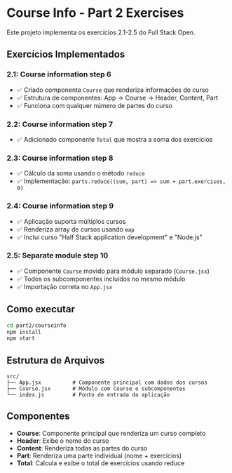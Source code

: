 # Course Info - Part 2 Exercises

Este projeto implementa os exercícios 2.1-2.5 do Full Stack Open.

## Exercícios Implementados

### 2.1: Course information step 6
- ✅ Criado componente `Course` que renderiza informações do curso
- ✅ Estrutura de componentes: App → Course → Header, Content, Part
- ✅ Funciona com qualquer número de partes do curso

### 2.2: Course information step 7
- ✅ Adicionado componente `Total` que mostra a soma dos exercícios

### 2.3: Course information step 8
- ✅ Cálculo da soma usando o método `reduce`
- ✅ Implementação: `parts.reduce((sum, part) => sum + part.exercises, 0)`

### 2.4: Course information step 9
- ✅ Aplicação suporta múltiplos cursos
- ✅ Renderiza array de cursos usando `map`
- ✅ Inclui curso "Half Stack application development" e "Node.js"

### 2.5: Separate module step 10
- ✅ Componente `Course` movido para módulo separado (`Course.jsx`)
- ✅ Todos os subcomponentes incluídos no mesmo módulo
- ✅ Importação correta no `App.jsx`

## Como executar

```bash
cd part2/courseinfo
npm install
npm start
```

## Estrutura de Arquivos

```
src/
├── App.jsx          # Componente principal com dados dos cursos
├── Course.jsx       # Módulo com Course e subcomponentes
└── index.js         # Ponto de entrada da aplicação
```

## Componentes

- **Course**: Componente principal que renderiza um curso completo
- **Header**: Exibe o nome do curso
- **Content**: Renderiza todas as partes do curso
- **Part**: Renderiza uma parte individual (nome + exercícios)
- **Total**: Calcula e exibe o total de exercícios usando reduce
